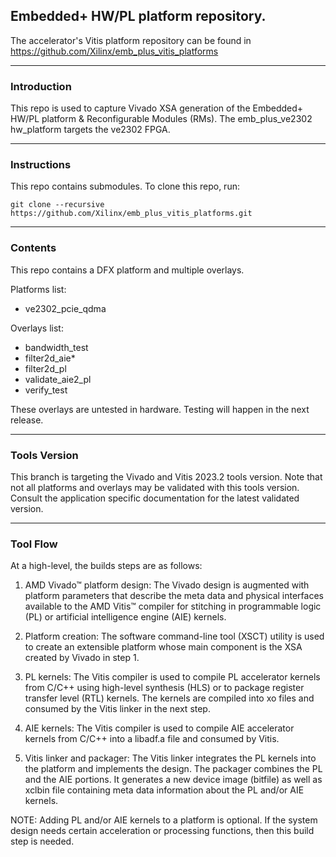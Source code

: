 ## Embedded+ HW/PL platform repository.

The accelerator's Vitis platform repository can be found in https://github.com/Xilinx/emb_plus_vitis_platforms

---
### Introduction
This repo is used to capture Vivado XSA generation of the Embedded+ HW/PL platform & Reconfigurable Modules (RMs). The emb_plus_ve2302 hw_platform targets the ve2302 FPGA.

---
### Instructions
This repo contains submodules. To clone this repo, run:
```
git clone --recursive https://github.com/Xilinx/emb_plus_vitis_platforms.git
```

---
### Contents
This repo contains a DFX platform and multiple overlays.

Platforms list:
  * ve2302_pcie_qdma

Overlays list:
  * bandwidth_test
  * filter2d_aie*
  * filter2d_pl
  * validate_aie2_pl
  * verify_test

These overlays are untested in hardware. Testing will happen in the next release.

---
### Tools Version
This branch is targeting the Vivado and Vitis 2023.2 tools version. Note that not all platforms and overlays may be validated with this tools version. Consult the application specific documentation for the latest validated version.

---
### Tool Flow
At a high-level, the builds steps are as follows:

1. AMD Vivado™ platform design: The Vivado design is augmented with platform parameters that describe the meta data and physical interfaces available to the AMD Vitis™ compiler for stitching in programmable logic (PL) or artificial intelligence engine (AIE) kernels.

2. Platform creation: The software command-line tool (XSCT) utility is used to create an extensible platform whose main component is the XSA created by Vivado in step 1.

3. PL kernels: The Vitis compiler is used to compile PL accelerator kernels from C/C++ using high-level synthesis (HLS) or to package register transfer level (RTL) kernels. The kernels are compiled into xo files and consumed by the Vitis linker in the next step.

4. AIE kernels: The Vitis compiler is used to compile AIE accelerator kernels from C/C++ into a libadf.a file and consumed by Vitis.

5. Vitis linker and packager: The Vitis linker integrates the PL kernels into the platform and implements the design. The packager combines the PL and the AIE portions. It generates a new device image (bitfile) as well as xclbin file containing meta data information about the PL and/or AIE kernels.

NOTE: Adding PL and/or AIE kernels to a platform is optional. If the system design needs certain acceleration or processing functions, then this build step is needed.

